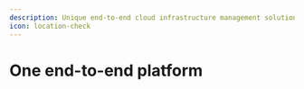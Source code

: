 ```yaml
---
description: Unique end-to-end cloud infrastructure management solution
icon: location-check
---
```


# One end-to-end platform

